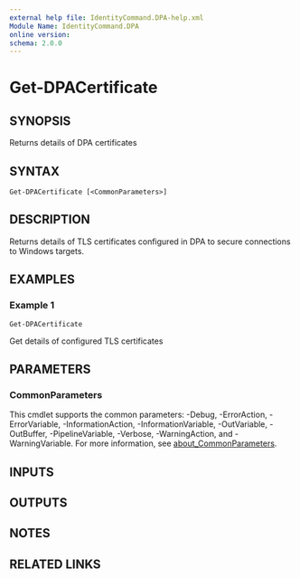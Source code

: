 ```yaml
---
external help file: IdentityCommand.DPA-help.xml
Module Name: IdentityCommand.DPA
online version:
schema: 2.0.0
---
```


# Get-DPACertificate

## SYNOPSIS
Returns details of DPA certificates

## SYNTAX

```
Get-DPACertificate [<CommonParameters>]
```

## DESCRIPTION
Returns details of TLS certificates configured in DPA to secure connections to Windows targets.

## EXAMPLES

### Example 1
```
Get-DPACertificate
```

Get details of configured TLS certificates

## PARAMETERS

### CommonParameters
This cmdlet supports the common parameters: -Debug, -ErrorAction, -ErrorVariable, -InformationAction, -InformationVariable, -OutVariable, -OutBuffer, -PipelineVariable, -Verbose, -WarningAction, and -WarningVariable. For more information, see [about_CommonParameters](http://go.microsoft.com/fwlink/?LinkID=113216).

## INPUTS

## OUTPUTS

## NOTES

## RELATED LINKS
